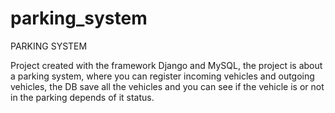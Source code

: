 # parking_system

PARKING SYSTEM

Project created with the framework Django and MySQL, the project is about a parking system, where you can register incoming vehicles and outgoing vehicles, the DB save all the vehicles and you can see if the vehicle is or not in the parking depends of it status.
